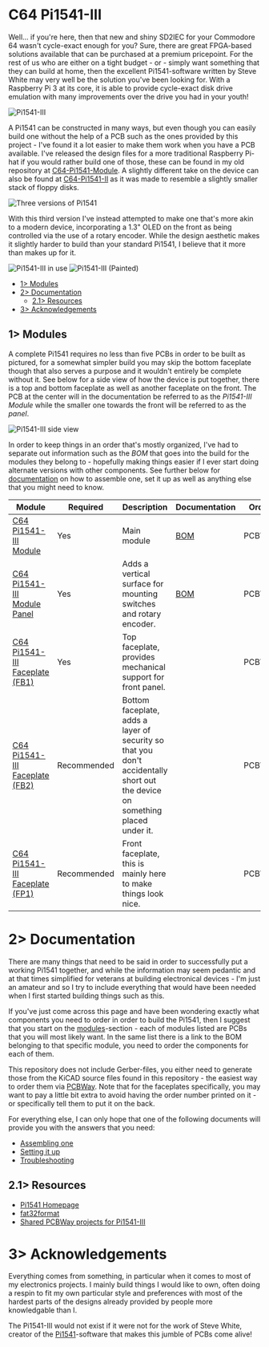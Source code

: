 # C64 Pi1541-III
Well... if you're here, then that new and shiny SD2IEC for your Commodore 64 wasn't cycle-exact enough for you? Sure, there are great FPGA-based solutions available that can be purchased at a premium pricepoint. For the rest of us who are either on a tight budget - or - simply want something that they can build at home, then the excellent Pi1541-software written by Steve White may very well be the solution you've been looking for. With a Raspberry Pi 3 at its core, it is able to provide cycle-exact disk drive emulation with many improvements over the drive you had in your youth!

![Pi1541-III](https://github.com/tebl/C64-Pi1541-III/raw/main/gallery/2023-03-23%2023.55.56.jpg)

A Pi1541 can be constructed in many ways, but even though you can easily build one without the help of a PCB such as the ones provided by this project - I've found it a lot easier to make them work when you have a PCB available. I've released the design files for a more traditional Raspberry Pi-hat if you would rather build one of those, these can be found in my old repository at [C64-Pi1541-Module](https://github.com/tebl/C64-Pi1541-Module). A slightly different take on the device can also be found at [C64-Pi1541-II](https://github.com/tebl/C64-Pi1541-II) as it was made to resemble a slightly smaller stack of floppy disks.

![Three versions of Pi1541](https://github.com/tebl/C64-Pi1541-III/raw/main/gallery/versions.png)

With this third version I've instead attempted to make one that's more akin to a modern device, incorporating a 1.3" OLED on the front as being controlled via the use of a rotary encoder. While the design aesthetic makes it slightly harder to build than your standard Pi1541, I believe that it more than makes up for it.

![Pi1541-III in use](https://raw.githubusercontent.com/tebl/C64-Pi1541-III/main/gallery/2023-03-22%2023.50.13.jpg)
![Pi1541-III (Painted)](https://raw.githubusercontent.com/tebl/C64-Pi1541-III/main/gallery/2023-06-04%2002.00.37.jpg)

- [1> Modules](#1-modules)
- [2> Documentation](#2-documentation)
  - [2.1> Resources](#21-resources)
- [3> Acknowledgements](#3-acknowledgements)


## 1> Modules
A complete Pi1541 requires no less than five PCBs in order to be built as pictured, for a somewhat simpler build you may skip the bottom faceplate though that also serves a purpose and it wouldn't entirely be complete without it. See below for a side view of how the device is put together, there is a top and bottom faceplate as well as another faceplate on the front. The PCB at the center will in the documentation be referred to as the *Pi1541-III Module* while the smaller one towards the front will be referred to as the *panel*.

![Pi1541-III side view](https://raw.githubusercontent.com/tebl/C64-Pi1541-III/main/gallery/2023-03-21%2004.16.07.jpg)

In order to keep things in an order that's mostly organized, I've had to separate out information such as the *BOM* that goes into the build for the modules they belong to - hopefully making things easier if I ever start doing alternate versions with other components. See further below for [documentation](#2-documentation) on how to assemble one, set it up as well as anything else that you might need to know.

| Module                 | Required    | Description                        | Documentation                      | Order      |
| ---------------------- | ----------- | ---------------------------------- | ---------------------------------- | ---------- |
| [C64 Pi1541-III Module](https://github.com/tebl/C64-Pi1541-III/tree/main/C64%20Pi1541-III%20Module) | Yes | Main module |  [BOM](https://github.com/tebl/C64-Pi1541-III/tree/main/C64%20Pi1541-III%20Module/README.md#3-bom) | PCBWay
| [C64 Pi1541-III Module Panel](https://github.com/tebl/C64-Pi1541-III/tree/main/C64%20Pi1541-III%20Module%20Panel) | Yes | Adds a vertical surface for mounting switches and rotary encoder. |  [BOM](https://github.com/tebl/C64-Pi1541-III/tree/main/C64%20Pi1541-III%20Module%20Panel/README.md#3-bom) | PCBWay
| [C64 Pi1541-III Faceplate (FB1)](https://github.com/tebl/C64-Pi1541-III/tree/main/faceplates/C64%20Pi1541-III%20Module%20FB1) | Yes | Top faceplate, provides mechanical support for front panel. | | PCBWay
| [C64 Pi1541-III Faceplate (FB2)](https://github.com/tebl/C64-Pi1541-III/tree/main/faceplates/C64%20Pi1541-III%20Module%20FB2) | Recommended | Bottom faceplate, adds a layer of security so that you don't accidentally short out the device on something placed under it. | | PCBWay
| [C64 Pi1541-III Faceplate (FP1)](https://github.com/tebl/C64-Pi1541-III/tree/main/faceplates/C64%20Pi1541-III%20Module%20FP1) | Recommended | Front faceplate, this is mainly here to make things look nice. | | PCBWay

# 2> Documentation
There are many things that need to be said in order to successfully put a working Pi1541 together, and while the information may seem pedantic and at that times simplified for veterans at building electronical devices - I'm just an amateur and so I try to include everything that would have been needed when I first started building things such as this.

If you've just come across this page and have been wondering exactly what components you need to order in order to build the Pi1541, then I suggest that you start on the [modules](#1-modules)-section - each of modules listed are PCBs that you will most likely want. In the same list there is a link to the BOM belonging to that specific module, you need to order the components for each of them.

This repository does not include Gerber-files, you either need to generate those from the KiCAD source files found in this repository - the easiest way to order them via [PCBWay](https://www.pcbway.com/project/shareproject/?tag=Pi1541-III). Note that for the faceplates specifically, you may want to pay a little bit extra to avoid having the order number printed on it - or specifically tell them to put it on the back.

For everything else, I can only hope that one of the following documents will provide you with the answers that you need:
- [Assembling one](https://github.com/tebl/C64-Pi1541-III/blob/main/documentation/assembling_one.md)
- [Setting it up](https://github.com/tebl/C64-Pi1541-III/blob/main/documentation/setting_it_up.md)
- [Troubleshooting](https://github.com/tebl/C64-Pi1541-III/blob/main/documentation/troubleshooting.md)

## 2.1> Resources
- [Pi1541 Homepage](https://cbm-pi1541.firebaseapp.com/)
- [fat32format](http://ridgecrop.co.uk/index.htm?guiformat.htm)
- [Shared PCBWay projects for Pi1541-III](https://www.pcbway.com/project/shareproject/?tag=Pi1541-III)

# 3> Acknowledgements
Everything comes from something, in particular when it comes to most of my electronics projects. I mainly build things I would like to own, often doing a respin to fit my own particular style and preferences with most of the hardest parts of the designs already provided by people more knowledgable than I.

The Pi1541-III would not exist if it were not for the work of Steve White, creator of the [Pi1541](https://cbm-pi1541.firebaseapp.com/)-software that makes this jumble of PCBs come alive!